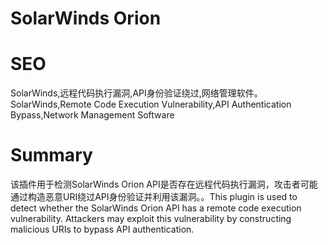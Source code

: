 # SolarWinds Orion
# SEO
SolarWinds,远程代码执行漏洞,API身份验证绕过,网络管理软件。SolarWinds,Remote Code Execution Vulnerability,API Authentication Bypass,Network Management Software
# Summary
该插件用于检测SolarWinds Orion API是否存在远程代码执行漏洞，攻击者可能通过构造恶意URI绕过API身份验证并利用该漏洞。。This plugin is used to detect whether the SolarWinds Orion API has a remote code execution vulnerability. Attackers may exploit this vulnerability by constructing malicious URIs to bypass API authentication.
